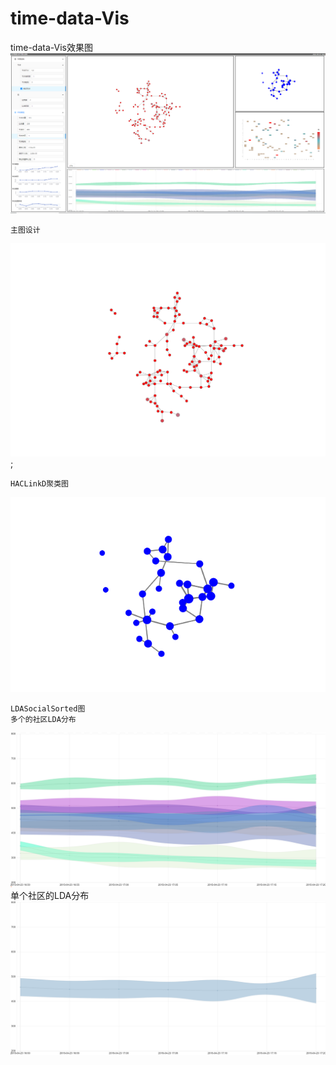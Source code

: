 # time-data-Vis
time-data-Vis效果图
![Image text](https://github.com/ZhangLangZhong/time_data_vis/blob/master/src/assets/image/1.PNG)



    主图设计

![Image text](https://github.com/ZhangLangZhong/time_data_vis/blob/master/src/assets/image/2.PNG);


    HACLinkD聚类图
![Image text](https://github.com/ZhangLangZhong/time_data_vis/blob/master/src/assets/image/3.PNG)


    LDASocialSorted图
    多个的社区LDA分布
![Image text](https://github.com/ZhangLangZhong/time_data_vis/blob/master/src/assets/image/7.PNG)
    单个社区的LDA分布
![Image text](https://github.com/ZhangLangZhong/time_data_vis/blob/master/src/assets/image/8.PNG)